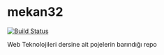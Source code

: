 # mekan32

[![Build Status](https://travis-ci.org/redsfyre/mekan32.svg?branch=master)](https://travis-ci.org/redsfyre/mekan32)


Web Teknolojileri dersine ait pojelerin barındığı repo

